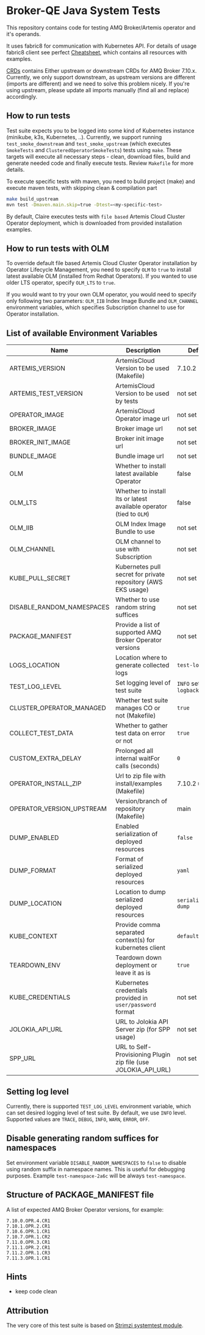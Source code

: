 # Broker-QE Java System Tests

This repository contains code for testing AMQ Broker/Artemis operator and it's operands.

It uses fabric8 for communication with Kubernetes API.
For details of usage fabric8 client see perfect [Cheatsheet](https://github.com/fabric8io/kubernetes-client/blob/v6.8.1/doc/CHEATSHEET.md), which contains all resources with examples.

[CRDs](crds) contains Either upstream or downstream CRDs for AMQ Broker 7.10.x. Currently, we only support downstream, as upstream versions are different (imports are different) and
we need to solve this problem nicely. If you're using upstream, please update all imports manually (find all and replace) accordingly.

## How to run tests

Test suite expects you to be logged into some kind of Kubernetes instance (minikube, k3s, Kubernetes, ..).
Currently, we support running `test_smoke_downstream` and `test_smoke_upstream` (which executes `SmokeTests` and `ClusteredOperatorSmokeTests`) tests using `make`.
These targets will execute all necessary steps - clean, download files, build and generate needed code and finally execute tests.
Review `Makefile` for more details.

To execute specific tests with maven, you need to build project (make) and execute maven tests, with skipping clean & compilation part
```bash
make build_upstream
mvn test -Dmaven.main.skip=true -Dtest=<my-specific-test>
```

By default, Claire executes tests with `file based` Artemis Cloud Cluster Operator deployment, which is downloaded from provided installation examples.

## How to run tests with OLM
To override default file based Artemis Cloud Cluster Operator installation by Operator Lifecycle Management,
you need to specify `OLM` to `true` to install latest available OLM (installed from Redhat Operators). If you wanted to use older LTS operator, specify `OLM_LTS` to `true`.

If you would want to try your own OLM operator, you would need to specify only following two parameters:
`OLM_IIB` Index Image Bundle and `OLM_CHANNEL` environment variables, which specifies Subscription channel to use for Operator installation.



## List of available Environment Variables

| Name                      | Description                                                         | Default                   | Possible values                                                           |
|---------------------------|---------------------------------------------------------------------|---------------------------|---------------------------------------------------------------------------|
| ARTEMIS_VERSION           | ArtemisCloud Version to be used (Makefile)                          | 7.10.2                    | \<major\>.\<minor\>.\<micro\>                                             |
| ARTEMIS_TEST_VERSION      | ArtemisCloud Version to be used by tests                            | not set                   | \<major\>.\<minor\>                                                       |
| OPERATOR_IMAGE            | ArtemisCloud Operator image url                                     | not set                   | \<image registry url\>                                                    |
| BROKER_IMAGE              | Broker image url                                                    | not set                   | \<image registry url\>                                                    |
| BROKER_INIT_IMAGE         | Broker init image url                                               | not set                   | \<image registry url\>                                                    |
| BUNDLE_IMAGE              | Bundle image url                                                    | not set                   | \<image registry url\>                                                    |
| OLM                       | Whether to install latest available Operator                        | false                     | `true`, `false`                                                           |
| OLM_LTS                   | Whether to install lts or latest available operator (tied to `OLM`) | false                     | `true`, `false`                                                           |
| OLM_IIB                   | OLM Index Image Bundle to use                                       | not set                   | \<iib image registry url\>                                                |
| OLM_CHANNEL               | OLM channel to use with Subscription                                | not set                   | \<channel\>                                                               |
| KUBE_PULL_SECRET          | Kubernetes pull secret for private repository (AWS EKS usage)       | not set                   | `yaml`, `json`                                                             |
| DISABLE_RANDOM_NAMESPACES | Whether to use random string suffices                               | not set (`false`)         | `true`, `false`                                                           |
| PACKAGE_MANIFEST          | Provide a list of supported AMQ Broker Operator versions            | not set                   | see below                                                                 |
| LOGS_LOCATION             | Location where to generate collected logs                           | `test-logs`               | \<directory\>                                                             |
| TEST_LOG_LEVEL            | Set logging level of test suite                                     | `INFO` set in `logback.xml` | `TRACE`, `DEBUG`, `INFO`, `WARN`, `ERROR`, `OFF`                          |
| CLUSTER_OPERATOR_MANAGED  | Whether test suite manages CO or not (Makefile)                     | `true`                    | `false`                                                                   |
| COLLECT_TEST_DATA         | Whether to gather test data on error or not                         | `true`                    | `true`, `false`                                                           |
| CUSTOM_EXTRA_DELAY        | Prolonged all internal waitFor calls (seconds)                      | `0`                       | \<number of seconds\>                                                     |
| OPERATOR_INSTALL_ZIP      | Url to zip file with install/examples (Makefile)                    | 7.10.2 url                | \<url\>                                                                   |
| OPERATOR_VERSION_UPSTREAM | Version/branch of repository (Makefile)                             | main                      | \<branch\>                                                                |
| DUMP_ENABLED              | Enabled serialization of deployed resources                         | `false`                   | `true`, `false`                                                           |
| DUMP_FORMAT               | Format of serialized deployed resources                             | `yaml`                    | `yaml`, `json`                                                            |
| DUMP_LOCATION             | Location to dump serialized deployed resources                      | `serialization-dump`      | \<directory\>                                                             |
| KUBE_CONTEXT              | Provide comma separated context(s) for kubernetes client            | `default/null`            | null, \<contextA,contextB,contextC,...\>                                  |
| TEARDOWN_ENV              | Teardown down deployment or leave it as is                          | `true`                    | `true`, `false`                                                           |
| KUBE_CREDENTIALS          | Kubernetes credentials provided in `user/password` format           | not set                   | `claire/c1airePassw0rd`                                                   |
| JOLOKIA_API_URL           | URL to Jolokia API Server zip (for SPP usage)                       | not set                   | `https://../amq-broker-jolokia-api-server-7.13.0-install-rhel9.zip`       |
| SPP_URL                   | URL to Self-Provisioning Plugin zip file (use JOLOKIA_API_URL)      | not set                   | `https://../amq-broker-self-provisioning-plugin-7.13.0-install-rhel9.zip` |

## Setting log level
Currently, there is supported `TEST_LOG_LEVEL` environment variable, which can set desired logging level of test suite.
By default, we use `INFO` level. Supported values are `TRACE`, `DEBUG`, `INFO`, `WARN`, `ERROR`, `OFF`.

## Disable generating random suffices for namespaces
Set environment variable `DISABLE_RANDOM_NAMESPACES` to `false` to disable using random suffix in namespace names. This is useful for debugging purposes.
Example `test-namespace-2a6c` will be always `test-namespace`.

## Structure of PACKAGE_MANIFEST file
A list of expected AMQ Broker Operator versions, for example:
```shell
7.10.0.OPR.4.CR1
7.10.1.OPR.2.CR1
7.10.6.OPR.1.CR1
7.10.7.OPR.1.CR2
7.11.0.OPR.3.CR1
7.11.1.OPR.2.CR1
7.11.2.OPR.1.CR3
7.11.3.OPR.1.CR1
```

## Hints
- keep code clean

## Attribution
The very core of this test suite is based on [Strimzi systemtest module](https://github.com/strimzi/strimzi-kafka-operator).
